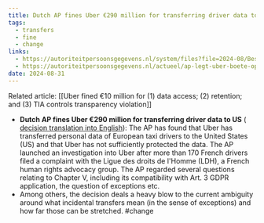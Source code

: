 ```yaml
---
title: Dutch AP fines Uber €290 million for transferring driver data to US
tags:
  - transfers
  - fine
  - change
links:
  - https://autoriteitpersoonsgegevens.nl/system/files?file=2024-08/Besluit%20boete%20Uber%20doorgifte%20naar%20VS.pdf
  - https://autoriteitpersoonsgegevens.nl/actueel/ap-legt-uber-boete-op-van-290-miljoen-euro-om-doorgifte-data-chauffeurs-naar-vs
date: 2024-08-31
---
```


Related article: [[Uber fined €10 million for (1) data access; (2) retention; and (3) TIA controls transparency violation]]

- **Dutch AP fines Uber €290 million for transferring driver data to US** (  [decision translation into English](uber_drivers_dutch_ap.md)): The AP has found that Uber has transferred personal data of European taxi drivers to the United States (US) and that Uber has not sufficiently protected the data. The AP launched an investigation into Uber after more than 170 French drivers filed a complaint with the Ligue des droits de l'Homme (LDH), a French human rights advocacy group. The AP regarded several questions relating to Chapter V, including its compatibility with Art. 3 GDPR application, the question of exceptions etc. 
- Among others, the decision deals a heavy blow to the current ambiguity around what incidental transfers mean (in the sense of exceptions) and how far those can be stretched. #change 